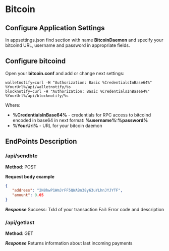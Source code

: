 # Bitcoin
## Configure Application Settings
In appsettings.json find section with name **BitcoinDaemon** and specify your bitcoind URL, username and password in appropriate fields.

## Configure bitcoind
Open your **bitcoin.conf** and add or change next settings:
```
walletnotify=curl -H "Authorization: Basic %CredentialsInBase64%" %YourUrl%/api/walletnotify/%s
blocknotify=curl -H "Authorization: Basic %CredentialsInBase64%" %YourUrl%/api/blocknotify/%s
```
Where: 
 * **%CredentialsInBase64%** - credentials for RPC access to bitcoind encoded in base64 in next format: **%username%:%password%**
 * **%YourUrl%** - URL for your bitcoin daemon
 
 ## EndPoints Description
 
 ### /api/sendbtc
 **Method**: POST
 
 **Request body example**
 ```json
 {
    "address": "2N8hwP1WmJrFF5QWABn38y63uYLhnJYJYTF",
    "amount": 0.05
 }
 ```
 
 ***Response***
 Success: TxId of your transaction
 Fail: Error code and description 
 
 ### /api/getlast
 **Method**: GET
 
 ***Response***
 Returns information about last incoming payments
 
